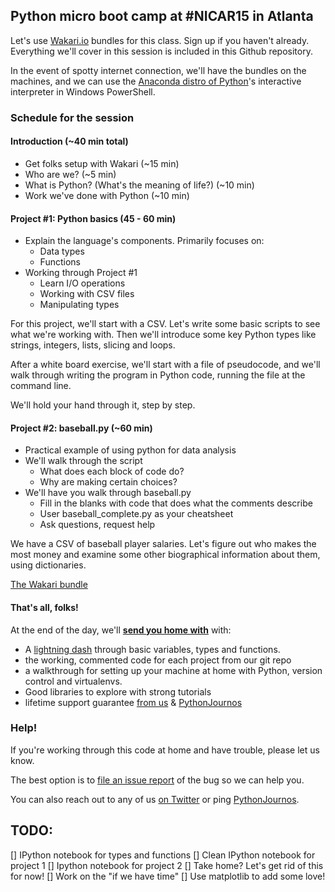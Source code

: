 ## Python micro boot camp at #NICAR15 in Atlanta

Let's use [Wakari.io](http://www.wakari.io/) bundles for this class. Sign up if you haven't already. Everything we'll cover in this session is included in this Github repository.

In the event of spotty internet connection, we'll have the bundles on the machines, and we can use the [Anaconda distro of Python](http://docs.continuum.io/anaconda/pkgs.html)'s interactive interpreter in Windows PowerShell.

### Schedule for the session

#### Introduction (~40 min total)

  - Get folks setup with Wakari (~15 min)
  - Who are we? (~5 min)
  - What is Python? (What's the meaning of life?) (~10 min)
  - Work we've done with Python (~10 min)

#### Project #1: Python basics (45 - 60 min)

  - Explain the language's components. Primarily focuses on:
    - Data types
    - Functions
  - Working through Project #1
    - Learn I/O operations
    - Working with CSV files
    - Manipulating types

For this project, we'll start with a CSV. Let's write some basic scripts to see what we're working with. Then we'll introduce some key Python types like strings, integers, lists, slicing and loops.

After a white board exercise, we'll start with a file of pseudocode, and we'll walk through writing the program in Python code, running the file at the command line.

We'll hold your hand through it, step by step.

#### Project #2: baseball.py (~60 min)

  - Practical example of using python for data analysis
  - We'll walk through the script
    - What does each block of code do?
    - Why are making certain choices?
  - We'll have you walk through baseball.py
    - Fill in the blanks with code that does what the comments describe
    - User baseball_complete.py as your cheatsheet
    - Ask questions, request help

We have a CSV of baseball player salaries. Let's figure out who makes the most money and examine some other biographical information about them, using dictionaries.

[The Wakari bundle](https://www.wakari.io/sharing/bundle/malev/pycar2015)

#### That's all, folks!

At the end of the day, we'll __[send you home with](takehome/README.md)__ with:

* A [lightning dash](https://www.wakari.io/sharing/bundle/tommeagher/PyCAR_basics) through basic variables, types and functions.
* the working, commented code for each project from our git repo
* a walkthrough for setting up your machine at home with Python, version control and virtualenvs.
* Good libraries to explore with strong tutorials
* lifetime support guarantee [from us](CONTRIBUTORS.md) & [PythonJournos](https://groups.google.com/forum/#!forum/PythonJournos)

### Help!

If you're working through this code at home and have trouble, please let us know.

The best option is to [file an issue report](https://github.com/rnagle/pycar/issues) of the bug so we can help you.

You can also reach out to any of us [on Twitter](https://github.com/rnagle/pycar/blob/master/CONTRIBUTORS.md) or ping [PythonJournos](https://groups.google.com/forum/#!forum/PythonJournos).

## TODO:

[] IPython notebook for types and functions
[] Clean IPython notebook for project 1
[] Ipython notebook for project 2
[] Take home? Let's get rid of this for now!
[] Work on the "if we have time"
[] Use matplotlib to add some love!

